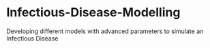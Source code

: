 # Infectious-Disease-Modelling
Developing different models with advanced parameters to simulate an Infectious Disease
